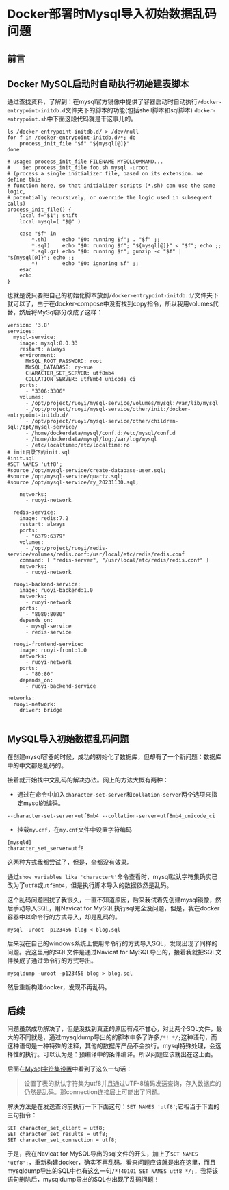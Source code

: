 # Docker部署时Mysql导入初始数据乱码问题

## 前言



## Docker MySQL启动时自动执行初始建表脚本

通过查找资料，了解到：在mysql官方镜像中提供了容器启动时自动执行`/docker-entrypoint-initdb.d`文件夹下的脚本的功能(包括shell脚本和sql脚本) `docker-entrypoint.sh`中下面这段代码就是干这事儿的。

```
ls /docker-entrypoint-initdb.d/ > /dev/null
for f in /docker-entrypoint-initdb.d/*; do
	process_init_file "$f" "${mysql[@]}"
done

# usage: process_init_file FILENAME MYSQLCOMMAND...
#    ie: process_init_file foo.sh mysql -uroot
# (process a single initializer file, based on its extension. we define this
# function here, so that initializer scripts (*.sh) can use the same logic,
# potentially recursively, or override the logic used in subsequent calls)
process_init_file() {
	local f="$1"; shift
	local mysql=( "$@" )

	case "$f" in
		*.sh)     echo "$0: running $f"; . "$f" ;;
		*.sql)    echo "$0: running $f"; "${mysql[@]}" < "$f"; echo ;;
		*.sql.gz) echo "$0: running $f"; gunzip -c "$f" | "${mysql[@]}"; echo ;;
		*)        echo "$0: ignoring $f" ;;
	esac
	echo
}
```

也就是说只要把自己的初始化脚本放到`/docker-entrypoint-initdb.d/`文件夹下就可以了，由于在docker-compose中没有找到copy指令，所以我用volumes代替，然后将MySql部分改成了这样：

```
version: '3.8'
services:
  mysql-service:
    image: mysql:8.0.33
    restart: always
    environment:
      MYSQL_ROOT_PASSWORD: root
      MYSQL_DATABASE: ry-vue
      CHARACTER_SET_SERVER: utf8mb4
      COLLATION_SERVER: utf8mb4_unicode_ci
    ports:
      - "3306:3306"
    volumes:
      - /opt/project/ruoyi/mysql-service/volumes/mysql:/var/lib/mysql
      - /opt/project/ruoyi/mysql-service/other/init:/docker-entrypoint-initdb.d/
      - /opt/project/ruoyi/mysql-service/other/children-sql:/opt/mysql-service/
      - /home/dockerdata/mysql/conf.d:/etc/mysql/conf.d
      - /home/dockerdata/mysql/log:/var/log/mysql
      - /etc/localtime:/etc/localtime:ro
# init目录下的init.sql
#init.sql
#SET NAMES 'utf8';
#source /opt/mysql-service/create-database-user.sql;
#source /opt/mysql-service/quartz.sql;
#source /opt/mysql-service/ry_20231130.sql;

    networks:
      - ruoyi-network

  redis-service:
    image: redis:7.2
    restart: always
    ports:
      - "6379:6379"
    volumes:
      - /opt/project/ruoyi/redis-service/volumes/redis.conf:/usr/local/etc/redis/redis.conf
    command: [ "redis-server", "/usr/local/etc/redis/redis.conf" ]
    networks:
      - ruoyi-network

  ruoyi-backend-service:
    image: ruoyi-backend:1.0
    networks:
      - ruoyi-network
    ports:
      - "8080:8080"
    depends_on:
      - mysql-service
      - redis-service

  ruoyi-frontend-service:
    image: ruoyi-front:1.0
    networks:
      - ruoyi-network
    ports:
      - "80:80"
    depends_on:
      - ruoyi-backend-service

networks:
  ruoyi-network:
    driver: bridge


```

## MySQL导入初始数据乱码问题

在创建mysql容器的时候，成功的初始化了数据库，但却有了一个新问题：数据库中的中文都是乱码的。

接着就开始找中文乱码的解决办法。网上的方法大概有两种：

- 通过在命令中加入`character-set-server`和`collation-server`两个选项来指定mysql的编码。

```
--character-set-server=utf8mb4 --collation-server=utf8mb4_unicode_ci
```

- 挂载`my.cnf`，在`my.cnf`文件中设置字符编码

```
[mysqld]
character_set_server=utf8
```

这两种方式我都尝试了，但是，全都没有效果。

通过`show variables like 'character%'`命令查看时，mysql默认字符集确实已改为了`utf8`或`utf8mb4`，但是执行脚本导入的数据依然是乱码。

这个乱码问题困扰了我很久，一直不知道原因，后来我试着先创建mysql镜像，然后手动导入SQL，用Navicat for MySQL执行sql完全没问题，但是，我在docker容器中以命令行的方式导入，却是乱码的。

```mysql
mysql -uroot -p123456 blog < blog.sql
```

后来我在自己的windows系统上使用命令行的方式导入SQL，发现出现了同样的问题。我这里用的SQL文件是通过Navicat for MySQL导出的，接着我就把SQL文件换成了通过命令行的方式导出。

```mysql
mysqldump -uroot -p123456 blog > blog.sql
```

然后重新构建docker，发现不再乱码。

## 后续

问题虽然成功解决了，但是没找到真正的原因有点不甘心，对比两个SQL文件，最大的不同就是，通过mysqldump导出的的脚本中多了许多`/*! */;`这种语句，而这种语句是一种特殊的注释，其他的数据库产品不会执行。mysql特殊处理，会选择性的执行。可以认为是：预编译中的条件编译。所以问题应该就出在这上面。

后面在[Mysql字符集设置](https://www.iszhouhua.com/mysql-character-set-setting.html)中看到了这么一句话：

> 设置了表的默认字符集为utf8并且通过UTF-8编码发送查询，存入数据库的仍然是乱码。那connection连接层上可能出了问题。

解决方法是在发送查询前执行一下下面这句：`SET NAMES 'utf8'`;它相当于下面的三句指令：

```mysql
SET character_set_client = utf8;
SET character_set_results = utf8;
SET character_set_connection = utf8;
```

于是，我在Navicat for MySQL导出的sql文件的开头，加上了`SET NAMES 'utf8';`，重新构建docker，确实不再乱码。看来问题应该就是出在这里，而且mysqldump导出的SQL中也有这么一句`/*!40101 SET NAMES utf8 */;`，我将该语句删除后，mysqldump导出的SQL也出现了乱码问题！



